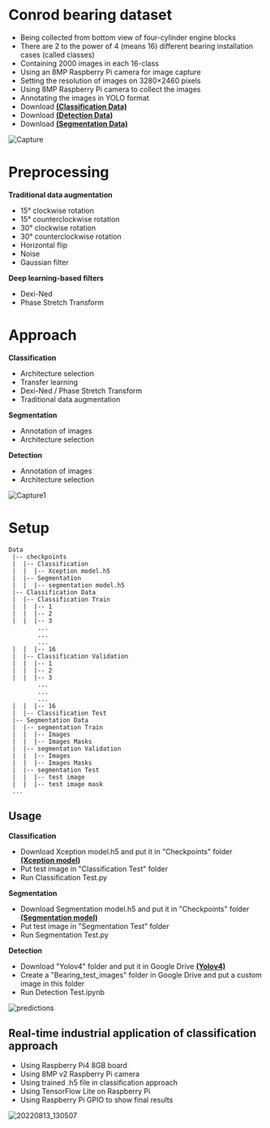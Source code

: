 # Conrod bearing dataset

- Being collected from bottom view of four-cylinder engine blocks
- There are 2 to the power of 4 (means 16) different bearing installation cases (called classes)
- Containing 2000 images in each 16-class
- Using an 8MP Raspberry Pi camera for image capture
- Setting the resolution of images on 3280×2460 pixels
- Using 8MP Raspberry Pi camera to collect the images
- Annotating the images in YOLO format
- Download [**(Classification Data)**](https://drive.google.com/file/d/1x1fWg54HHkBc4zABBs3n2Szl6izrwr3n/view?usp=sharing)
- Download [**(Detection Data)**](https://drive.google.com/file/d/13qtMvgaqP61M0iQkpjxUt4VBJAKlkvl8/view?usp=sharing)
- Download [**(Segmentation Data)**](https://drive.google.com/file/d/1AxQGpTHrd4rRwLRwhj3ROJuT0lWSpeG5/view?usp=sharing)

![Capture](https://user-images.githubusercontent.com/85845544/197382474-270632ca-1a53-483b-abfa-61344cb1d571.JPG)

# Preprocessing

**Traditional data augmentation**
- 15° clockwise rotation
- 15° counterclockwise rotation
- 30° clockwise rotation
- 30° counterclockwise rotation
- Horizontal flip
- Noise
- Gaussian filter

**Deep learning-based filters**
- Dexi-Ned
- Phase Stretch Transform

# Approach

**Classification**
- Architecture selection
- Transfer learning
- Dexi-Ned / Phase Stretch Transform
- Traditional data augmentation

**Segmentation**
- Annotation of images
- Architecture selection

**Detection**
- Annotation of images
- Architecture selection

![Capture1](https://user-images.githubusercontent.com/85845544/197391026-5b557bc0-319d-435d-b1e0-bedb894362fd.PNG)

# Setup
```
Data
 |-- checkpoints
 |  |-- Classification 
 |  |  |-- Xception model.h5
 |  |-- Segmentation 
 |  |  |-- segmentation model.h5
 |-- Classification Data
 |  |-- Classification Train
 |  |  |-- 1
 |  |  |-- 2
 |  |  |-- 3
        ...
        ...
        ...
 |  |  |-- 16
 |  |-- Classification Validation
 |  |  |-- 1
 |  |  |-- 2
 |  |  |-- 3
        ...
        ...
        ...
 |  |  |-- 16
 |  |-- Classification Test
 |-- Segmentation Data
 |  |-- segmentation Train
 |  |  |-- Images
 |  |  |-- Images Masks
 |  |-- segmentation Validation
 |  |  |-- Images
 |  |  |-- Images Masks
 |  |-- segmentation Test
 |  |  |-- test image
 |  |  |-- test image mask
 ...
```
## Usage

**Classification**
- Download Xception model.h5 and put it in "Checkpoints" folder [**(Xception model)**](https://drive.google.com/file/d/1pkuIa-d7a8mNGxbwka7QeBu-W3zoBXpZ/view?usp=sharing)
- Put test image in "Classification Test" folder
- Run Classification Test.py

**Segmentation**
- Download Segmentation model.h5 and put it in "Checkpoints" folder [**(Segmentation model)**](https://drive.google.com/file/d/1Lgp7sLMFQNq0uQMpmch66KbsrDpPzbk_/view?usp=sharing)
- Put test image in "Segmentation Test" folder
- Run Segmentation Test.py

**Detection**

- Download "Yolov4" folder and put it in Google Drive [**(Yolov4)**](https://drive.google.com/drive/folders/1EDUZ6yi2qUP65OGfx7cfDpPRSNAvPrPe?usp=sharing)
- Create a "Bearing_test_images" folder in Google Drive and put a custom image in this folder
- Run Detection Test.ipynb

![predictions ](https://user-images.githubusercontent.com/85845544/197379493-e1580868-cd68-471b-ba76-e1334bfe0647.jpg)

## Real-time industrial application of classification approach

- Using Raspberry Pi4 8GB board
- Using 8MP v2 Raspberry Pi camera
- Using trained .h5 file in classification approach
- Using TensorFlow Lite on Raspberry Pi
- Using Raspberry Pi GPIO to show final results

![20220813_130507](https://user-images.githubusercontent.com/85845544/197379046-95c4e241-56b0-4b53-8c7b-b8fd0365ac75.jpg)

